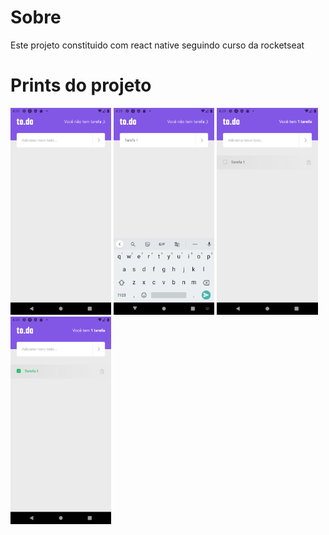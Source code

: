 # Sobre

Este projeto constituido com react native seguindo curso da rocketseat

# Prints do projeto

<img src="./markdown/assets/app1.png " width="32%" alt="Print tela 1 do app">
<img src="./markdown/assets/app2.png " width="32%" alt="Print tela 2 do app">
<img src="./markdown/assets/app3.png " width="32%" alt="Print tela 3 do app">
<img src="./markdown/assets/app4.png " width="32%" alt="Print tela 4 do app">

<!-- # Video sobre o projeto -->

<!-- <a href="https://youtu.be/Bg8lVoCSnf8" target="_blank">
    <img src="./markdown/assets/miniatura_video_sobre.jpg" width="330px">
</a> -->

<!-- # Video técnico sobre o projeto -->

<!-- 
<a href="https://youtu.be/lgda6lFk9a4" download >
    <img src="./markdown/assets/miniatura_video_tecnico.jpg" width="330px">
</a> -->

